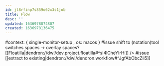 ```yaml
---
id: jl8rfinp7s859o62x3s1job
title: Flow
desc: ''
updated: 1636978874807
created: 1636978136475
---
```


#context:
{ single-monitor-setup
, os: macos
}
#issue shift to (notation)tool switches spaces
  -> overlay spaces?
    [[Floatilla|dendron://dwl/dev.project.floatilla#^si4lCheYIrHi]]
    /> #issue [[extract to existing|dendron://dwl/dendron.workflow#^JgfAbObcZii5]]

